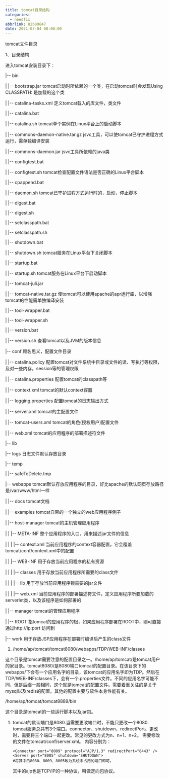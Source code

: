 ```yaml
---
title: tomcat目录结构
categories:
  - needfix
abbrlink: 82b89847
date: 2021-07-04 00:00:00
---
```

tomcat文件目录

1、目录结构

进入tomcat安装目录下：

|-- bin

|   |-- bootstrap.jar	tomcat启动时所依赖的一个类，在启动tomcat时会发现Using CLASSPATH: 是加载的这个类

|   |-- catalina-tasks.xml	定义tomcat载入的库文件，类文件

|   |-- catalina.bat

|   |-- catalina.sh	                 tomcat单个实例在Linux平台上的启动脚本

|   |-- commons-daemon-native.tar.gz	           jsvc工具，可以使tomcat已守护进程方式运行，需单独编译安装

|   |-- commons-daemon.jar	           jsvc工具所依赖的java类

|   |-- configtest.bat

|   |-- configtest.sh	        tomcat检查配置文件语法是否正确的Linux平台脚本

|   |-- cpappend.bat

|   |-- daemon.sh	tomcat已守护进程方式运行时的，启动，停止脚本

|   |-- digest.bat

|   |-- digest.sh

|   |-- setclasspath.bat

|   |-- setclasspath.sh

|   |-- shutdown.bat

|   |-- shutdown.sh	tomcat服务在Linux平台下关闭脚本

|   |-- startup.bat

|   |-- startup.sh	         tomcat服务在Linux平台下启动脚本

|   |-- tomcat-juli.jar

|   |-- tomcat-native.tar.gz	 使tomcat可以使用apache的apr运行库，以增强tomcat的性能需单独编译安装

|   |-- tool-wrapper.bat

|   |-- tool-wrapper.sh

|   |-- version.bat

|   |-- version.sh	查看tomcat以及JVM的版本信息

|-- conf	顾名思义，配置文件目录

|   |-- catalina.policy	配置tomcat对文件系统中目录或文件的读、写执行等权限，及对一些内存，session等的管理权限

|   |-- catalina.properties	配置tomcat的classpath等

|   |-- context.xml	tomcat的默认context容器

|   |-- logging.properties	配置tomcat的日志输出方式

|   |-- server.xml	       tomcat的主配置文件

|   |-- tomcat-users.xml	       tomcat的角色(授权用户)配置文件

|   |-- web.xml	tomcat的应用程序的部署描述符文件

|-- lib

|-- logs	日志文件默认存放目录

|-- temp

|   |-- safeToDelete.tmp

|-- webapps	          tomcat默认存放应用程序的目录，好比apache的默认网页存放路径是/var/www/html一样

|   |-- docs	tomcat文档

|   |-- examples                     tomcat自带的一个独立的web应用程序例子

|   |-- host-manager              tomcat的主机管理应用程序

|	|   |-- META-INF	          整个应用程序的入口，用来描述jar文件的信息

|	|   |   |-- context.xml     当前应用程序的context容器配置，它会覆盖tomcat/conf/context.xml中的配置

|	|   |-- WEB-INF	 用于存放当前应用程序的私有资源

|	|   |   |-- classes	 用于存放当前应用程序所需要的class文件

|       |   |	|-- lib	         用于存放当前应用程序锁需要的jar文件

|	|   |   |-- web.xml	当前应用程序的部署描述符文件，定义应用程序所要加载的serverlet类，以及该程序是如何部署的

|   |-- manager                  tomcat的管理应用程序

|   |-- ROOT	             指tomcat的应用程序的根，如果应用程序部署在ROOT中，则可直接通过http://ip:port 访问到

|-- work	用于存放JSP应用程序在部署时编译后产生的class文件

1. /home/ap/tomcat/tomcat8080/webapps/TDP/WEB-INF/classes

这个目录是tomcat需要注意的配置目录之一。/home/ap/tomcat/是tomcat用户的家目录。tomcat8080/是8080端口tomcat的配置目录。在该目录下的webapps/下会有一个应用名字的目录，该tomcat的应用名字即为TDP。然后在TDP/WEB-INF/classes下，会有一个.properties文件。不同的应用名字可能不同，但是后缀一般相同，这个就是tomcat的配置文件。需要着重关注的是关于mysql以及redis的配置。其他的配置主要与软件本身性能有关。

/home/ap/tomcat/tomcat8889/bin

这个目录是tomcat的一些运行脚本以及jar包。

1. tomcat的默认端口是8080.当需要更改端口时，不能只更改一个8080.
   tomcat服务总共有3个端口。connector、shutdown、redirectPort。更改时，需要将三个端口一起更改。常见的更改方式为n、n+1、n+2。
   需要修改的文件在tomcat/conf/server.xml。
   内容分别为：
       <Connector port="8080" protocol="HTTP/1.1"
                connectionTimeout="20000"
                redirectPort="8443" />
       
       <Connector port="8009" protocol="AJP/1.3" redirectPort="8443" />
       <Server port="8005" shutdown="SHUTDOWN">
       #将其中的8080、8009、8005改为系统未占用的端口即可。
   其中的ajp也是TCP/IP的一种协议，叫做定向包协议。
